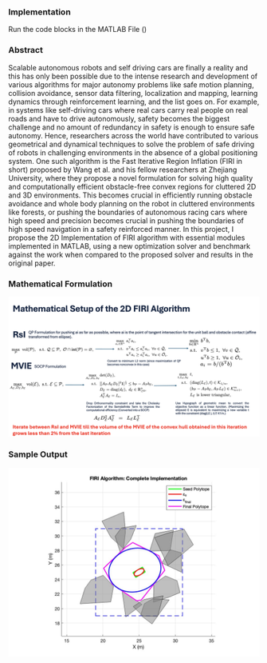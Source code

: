 ### Implementation 

Run the code blocks in the MATLAB File ()

### Abstract  

Scalable autonomous robots and self driving cars are finally a reality and this has only been possible due to the intense research and development of various algorithms for major autonomy problems like safe motion planning, collision avoidance, sensor data filtering, localization and mapping, learning dynamics through reinforcement learning, and the list goes on. For example, in systems like self-driving cars where real cars carry real people on real roads and have to drive autonomously, safety becomes the biggest challenge and no amount of redundancy in safety is enough to ensure safe autonomy. Hence, researchers across the world have contributed to various geometrical and dynamical techniques to solve the problem of safe driving of robots in challenging environments in the absence of a global positioning system. One such algorithm is the Fast Iterative Region Inflation (FIRI in short) proposed by Wang et al. and his fellow researchers at Zhejiang University, where they propose a novel formulation for solving high quality and computationally efficient obstacle-free convex regions for cluttered 2D and 3D environments. This becomes crucial in efficiently running obstacle avoidance and whole body planning on the robot in cluttered environments like forests, or pushing the boundaries of autonomous racing cars where high speed and precision becomes crucial in pushing the boundaries of high speed navigation in a safety reinforced manner. In this project, I propose the 2D Implementation of FIRI algorithm with essential modules implemented in MATLAB, using a new optimization solver and benchmark against the work when compared to the proposed solver and results in the original paper.

### Mathematical Formulation 

![Alt text](images/FIRI_Math.png)

### Sample Output

![Alt text](images/final_firi.jpg)

